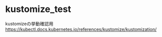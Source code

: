 # kustomize_test
kustomizeの挙動確認用
https://kubectl.docs.kubernetes.io/references/kustomize/kustomization/
